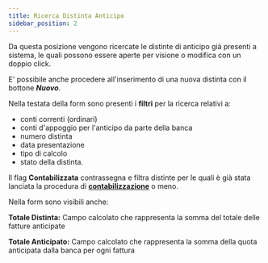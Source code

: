 ```yaml
---
title: Ricerca Distinta Anticipo
sidebar_position: 2
---
```


Da questa posizione vengono ricercate le distinte di anticipo già presenti a sistema, le quali possono essere aperte per visione o modifica con un doppio click.

E' possibile anche procedere all'inserimento di una nuova distinta con il bottone ***Nuovo***.

Nella testata della form sono presenti i **filtri** per la ricerca relativi a: 

- conti correnti (ordinari) 
- conti d'appoggio per l'anticipo da parte della banca 
- numero distinta 
- data presentazione 
- tipo di calcolo 
- stato della distinta.

Il flag **Contabilizzata** contrassegna e filtra distinte per le quali è già stata lanciata la procedura di [**contabilizzazione**](/docs/treasury/advance/accounting/advances-list-accounting) o meno.

Nella form sono visibili anche:

**Totale Distinta:** Campo calcolato che rappresenta la somma del totale delle fatture anticipate

**Totale Anticipato:** Campo calcolato che rappresenta la somma della quota anticipata dalla banca per ogni fattura






